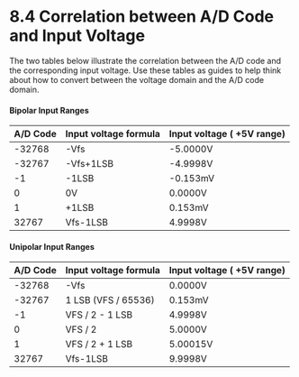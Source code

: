 # 8.4 Correlation between A/D Code and Input Voltage

The two tables below illustrate the correlation between the A/D code and the corresponding input voltage. Use these tables as guides to help think about how to convert between the voltage domain and the A/D code domain.

#### Bipolar Input Ranges

| A/D Code | Input voltage formula | Input voltage \( +5V range\) |
| :--- | :--- | :--- |
| -32768 | -Vfs | -5.0000V |
| -32767 | -Vfs+1LSB | -4.9998V |
| -1 | -1LSB | -0.153mV |
| 0 | 0V | 0.0000V |
| 1 | +1LSB | 0.153mV |
| 32767 | Vfs-1LSB | 4.9998V |

#### Unipolar Input Ranges

| A/D Code | Input voltage formula | Input voltage \( +5V range\) |
| :--- | :--- | :--- |
| -32768 | -Vfs | 0.0000V |
| -32767 | 1 LSB \(VFS / 65536\) | 0.153mV |
| -1 | VFS / 2 - 1 LSB | 4.9998V |
| 0 | VFS / 2 | 5.0000V |
| 1 | VFS / 2 + 1 LSB | 5.00015V |
| 32767 | Vfs-1LSB | 9.9998V |



